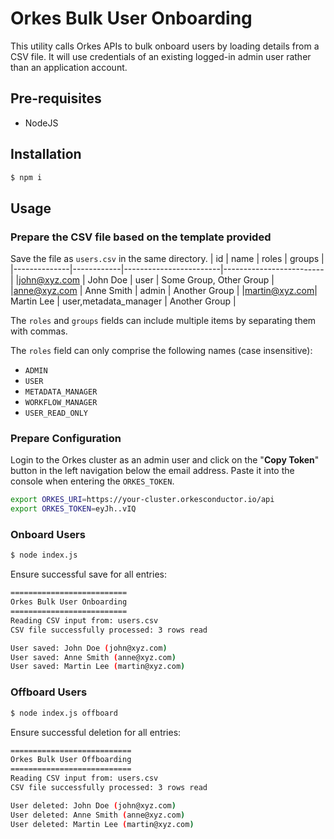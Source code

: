 # Orkes Bulk User Onboarding
This utility calls Orkes APIs to bulk onboard users by loading details from a CSV file. It will use credentials of an existing logged-in admin user rather than an application account.

## Pre-requisites
* NodeJS

## Installation
```bash
$ npm i
```
## Usage
### Prepare the CSV file based on the template provided

Save the file as `users.csv` in the same directory.
| id           | name       | roles                  | groups                  |
|--------------|------------|------------------------|-------------------------|
|john@xyz.com  | John Doe   | user                   | Some Group, Other Group |
|anne@xyz.com  | Anne Smith | admin                  | Another Group           |
|martin@xyz.com| Martin Lee | user,metadata_manager  | Another Group           |

The `roles` and `groups` fields can include multiple items by separating them with commas.

The `roles` field can only comprise the following names (case insensitive):
- `ADMIN`
- `USER`
- `METADATA_MANAGER`
- `WORKFLOW_MANAGER`
- `USER_READ_ONLY`

### Prepare Configuration
Login to the Orkes cluster as an admin user and click on the "**Copy Token**" button in the left navigation below the email address. Paste it into the console when entering the `ORKES_TOKEN`.
```bash
export ORKES_URI=https://your-cluster.orkesconductor.io/api
export ORKES_TOKEN=eyJh..vIQ
```

### Onboard Users
```bash
$ node index.js
```
Ensure successful save for all entries:
```bash
==========================
Orkes Bulk User Onboarding
==========================
Reading CSV input from: users.csv
CSV file successfully processed: 3 rows read

User saved: John Doe (john@xyz.com)
User saved: Anne Smith (anne@xyz.com)
User saved: Martin Lee (martin@xyz.com)
```

### Offboard Users
```bash
$ node index.js offboard
```

Ensure successful deletion for all entries:
```bash
===========================
Orkes Bulk User Offboarding
===========================
Reading CSV input from: users.csv
CSV file successfully processed: 3 rows read

User deleted: John Doe (john@xyz.com)
User deleted: Anne Smith (anne@xyz.com)
User deleted: Martin Lee (martin@xyz.com)
```